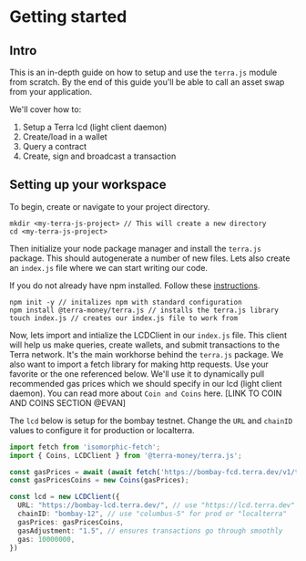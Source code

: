 # Getting started

## Intro

This is an in-depth guide on how to setup and use the `terra.js` module from scratch. By the end of this guide you'll be able to call an asset swap from your application.

We'll cover how to:
1. Setup a Terra lcd (light client daemon)
2. Create/load in a wallet
3. Query a contract
4. Create, sign and broadcast a transaction

## Setting up your workspace

To begin, create or navigate to your project directory.
```console
mkdir <my-terra-js-project> // This will create a new directory
cd <my-terra-js-project>
```

Then initialize your node package manager and install the `terra.js` package. This should autogenerate a number of new files. Lets also create an `index.js` file where we can start writing our code.

If you do not already have npm installed. Follow these [instructions](https://docs.npmjs.com/downloading-and-installing-node-js-and-npm).

```console
npm init -y // initalizes npm with standard configuration
npm install @terra-money/terra.js // installs the terra.js library
touch index.js // creates our index.js file to work from
```

Now, lets import and intialize the LCDClient in our `index.js` file. This client will help us make queries, create wallets, and submit transactions to the Terra network. It's the main workhorse behind the `terra.js` package. We also want to import a fetch library for making http requests. Use your favorite or the one referenced below. We'll use it to dynamically pull recommended gas prices which we should specify in our lcd (light client daemon). You can read more about `Coin and Coins` here. [LINK TO COIN AND COINS SECTION @EVAN]

The `lcd` below is setup for the bombay testnet. Change the `URL` and `chainID` values to configure it for production or localterra. 

```ts
import fetch from 'isomorphic-fetch';
import { Coins, LCDClient } from '@terra-money/terra.js';

const gasPrices = await (await fetch('https://bombay-fcd.terra.dev/v1/txs/gas_prices')).json();
const gasPricesCoins = new Coins(gasPrices);

const lcd = new LCDClient({
  URL: "https://bombay-lcd.terra.dev/", // use "https://lcd.terra.dev" for prod "http://localhost:1317" for localterra
  chainID: "bombay-12", // use "columbus-5" for prod or "localterra"
  gasPrices: gasPricesCoins,
  gasAdjustment: "1.5", // ensures transactions go through smoothly
  gas: 10000000,
})
```

